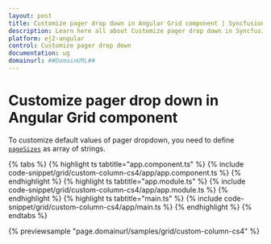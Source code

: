 ```yaml
---
layout: post
title: Customize pager drop down in Angular Grid component | Syncfusion
description: Learn here all about Customize pager drop down in Syncfusion Angular Grid component of Syncfusion Essential JS 2 and more.
platform: ej2-angular
control: Customize pager drop down 
documentation: ug
domainurl: ##DomainURL##
---
```


# Customize pager drop down in Angular Grid component

To customize default values of pager dropdown, you need to define [`pageSizes`](https://ej2.syncfusion.com/angular/documentation/api/grid/pageSettingsModel/#pagesizes) as array of strings.

{% tabs %}
{% highlight ts tabtitle="app.component.ts" %}
{% include code-snippet/grid/custom-column-cs4/app/app.component.ts %}
{% endhighlight %}
{% highlight ts tabtitle="app.module.ts" %}
{% include code-snippet/grid/custom-column-cs4/app/app.module.ts %}
{% endhighlight %}
{% highlight ts tabtitle="main.ts" %}
{% include code-snippet/grid/custom-column-cs4/app/main.ts %}
{% endhighlight %}
{% endtabs %}
  
{% previewsample "page.domainurl/samples/grid/custom-column-cs4" %}
